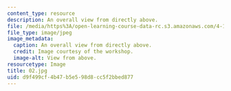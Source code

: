 ```yaml
---
content_type: resource
description: An overall view from directly above.
file: /media/https%3A/open-learning-course-data-rc.s3.amazonaws.com/4-170-ecuador-workshop-fall-2006/d9f499cf4b47b5e598d8cc5f2bbed877_02.jpg
file_type: image/jpeg
image_metadata:
  caption: An overall view from directly above.
  credit: Image courtesy of the workshop.
  image-alt: View from above.
resourcetype: Image
title: 02.jpg
uid: d9f499cf-4b47-b5e5-98d8-cc5f2bbed877
---
```

